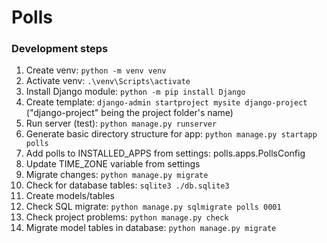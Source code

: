 # Polls

### Development steps

1. Create venv: ```python -m venv venv```
2. Activate venv: ```.\venv\Scripts\activate```
3. Install Django module: ```python -m pip install Django```
4. Create template: ```django-admin startproject mysite django-project``` ("django-project" being the project folder's name)
5. Run server (test): ```python manage.py runserver```
6. Generate basic directory structure for app: ```python manage.py startapp polls```
7. Add polls to INSTALLED_APPS from settings: polls.apps.PollsConfig
8. Update TIME_ZONE variable from settings
9. Migrate changes: ```python manage.py migrate```
10. Check for database tables: ```sqlite3 ./db.sqlite3```
11. Create models/tables
12. Check SQL migrate: ```python manage.py sqlmigrate polls 0001```
13. Check project problems: ```python manage.py check```
14. Migrate model tables in database: ```python manage.py migrate```